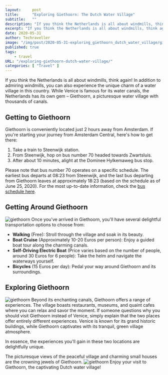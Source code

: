```yaml
---
layout:     post
title:      "Exploring Giethoorn: The Dutch Water Village"
subtitle:   ""
description: "If you think the Netherlands is all about windmills, think again! In addition to admiring windmills, you can also experience the unique charm of a water village in this country. While Venice is famous for its water canals, the Netherlands has its own gem – Giethoorn, a picturesque water village with thousands of canals."
excerpt: "If you think the Netherlands is all about windmills, think again! In addition to admiring windmills, you can also experience the unique charm of a water village in this country"
date: 2020-05-31
author: Techraveller
image: "/img/post/2020-05-31-exploring_giethoorn_dutch_water_village/giethoorn6.jpg"
published: true 
tags:
    - travel 
URL: "/exploring-giethoorn-dutch-water-village/"
categories: [ "Travel" ]    
---
```


If you think the Netherlands is all about windmills, think again! In addition to admiring windmills, you can also experience the unique charm of a water village in this country. While Venice is famous for its water canals, the Netherlands has its own gem – Giethoorn, a picturesque water village with thousands of canals.

## Getting to Giethoorn

Giethoorn is conveniently located just 2 hours away from Amsterdam. If you're starting your journey from Amsterdam Central, here's how to get there:

1. Take a train to Steenwijk station.
2. From Steenwijk, hop on bus number 70 headed towards Zwartsluis.
3. After about 10 minutes, alight at the Dominee Hylkemaweg bus stop.

Please note that bus number 70 operates on a specific schedule. The earliest bus departs at 08:23 from Steenwijk, and the last bus departing from Giethoorn leaves at approximately 18:23 (based on the schedule as of June 25, 2020). For the most up-to-date information, check the [bus schedule here](https://moovitapp.com/index/en/public_transit-line-70-Netherlands-101-11030-231949-0).

## Getting Around Giethoorn
![giethoorn](/img/post/2020-05-31-exploring_giethoorn_dutch_water_village/giethoorn3.jpg)
Once you've arrived in Giethoorn, you'll have several delightful transportation options to choose from:

- **Walking** (Free): Stroll through the village and soak in its beauty.
- **Boat Cruise** (Approximately 10-20 Euros per person): Enjoy a guided boat tour along the charming canals.
- **Self-Driving Electric Boat** (Price varies based on the number of people, around 30 Euros for 6 people): Take the helm and navigate the waterways yourself.
- **Bicycles** (15 Euros per day): Pedal your way around Giethoorn and its surroundings.

## Exploring Giethoorn
![giethoorn](/img/post/2020-05-31-exploring_giethoorn_dutch_water_village/giethoorn5.jpg)
Beyond its enchanting canals, Giethoorn offers a range of experiences. The village boasts restaurants, museums, and quaint cafes where you can relax and savor the moment. If someone questions why you should visit Giethoorn instead of Venice, simply explain that the two places offer entirely different experiences. Venice is known for its grand historic buildings, while Giethoorn captivates with its tranquil, green village atmosphere.

In essence, the experiences you'll gain in these two locations are delightfully unique.

The picturesque views of the peaceful village and charming small houses are the crowning jewels of Giethoorn.
![giethoorn](/img/post/2020-05-31-exploring_giethoorn_dutch_water_village/giethoorn7.jpg)
Enjoy your visit to Giethoorn, the captivating Dutch water village!